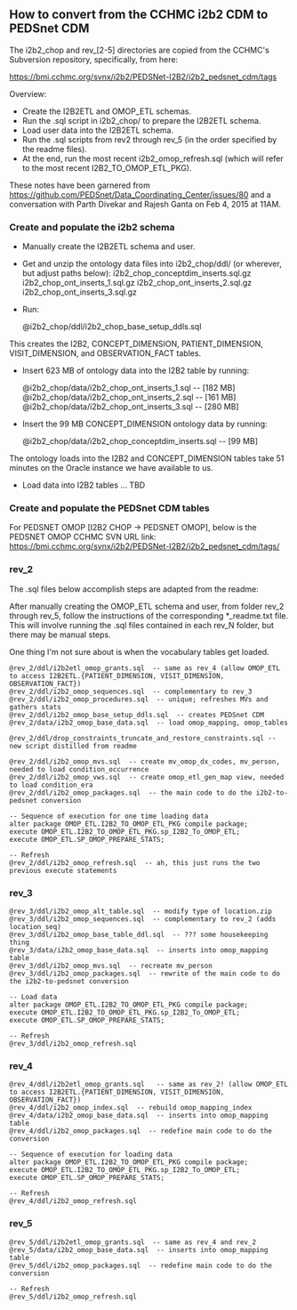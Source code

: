 ## How to convert from the CCHMC i2b2 CDM to PEDSnet CDM

The i2b2_chop and rev_[2-5] directories are copied from the CCHMC's Subversion repository, specifically, from here:

https://bmi.cchmc.org/svnx/i2b2/PEDSNet-I2B2/i2b2_pedsnet_cdm/tags

Overview:

* Create the I2B2ETL and OMOP_ETL schemas.
* Run the .sql script in i2b2_chop/ to prepare the I2B2ETL schema.
* Load user data into the I2B2ETL schema.
* Run the .sql scripts from rev2 through rev_5 (in the order specified by the readme files).
* At the end, run the most recent i2b2_omop_refresh.sql (which will refer to the most recent I2B2_TO_OMOP_ETL_PKG).

These notes have been garnered from https://github.com/PEDSnet/Data_Coordinating_Center/issues/80 and a conversation with Parth Divekar and Rajesh Ganta on Feb 4, 2015 at 11AM.

### Create and populate the i2b2 schema

* Manually create the I2B2ETL schema and user.
* Get and unzip the ontology data files into i2b2_chop/ddl/ (or wherever, but adjust paths below):
i2b2_chop_conceptdim_inserts.sql.gz
i2b2_chop_ont_inserts_1.sql.gz
i2b2_chop_ont_inserts_2.sql.gz
i2b2_chop_ont_inserts_3.sql.gz
* Run:

    @i2b2_chop/ddl/i2b2_chop_base_setup_ddls.sql

This creates the I2B2, CONCEPT_DIMENSION, PATIENT_DIMENSION, VISIT_DIMENSION, and OBSERVATION_FACT tables.

* Insert 623 MB of ontology data into the I2B2 table by running:

    @i2b2_chop/data/i2b2_chop_ont_inserts_1.sql -- [182 MB]
    @i2b2_chop/data/i2b2_chop_ont_inserts_2.sql -- [161 MB]
    @i2b2_chop/data/i2b2_chop_ont_inserts_3.sql -- [280 MB]

* Insert the 99 MB CONCEPT_DIMENSION ontology data by running:

    @i2b2_chop/data/i2b2_chop_conceptdim_inserts.sql -- [99 MB]

The ontology loads into the I2B2 and CONCEPT_DIMENSION tables take 51 minutes on the Oracle instance we have available to us.

* Load data into I2B2 tables ... TBD

### Create and populate the PEDSnet CDM tables

For PEDSNET OMOP [I2B2 CHOP -> PEDSNET OMOP], below is the PEDSNET OMOP CCHMC SVN URL link:
https://bmi.cchmc.org/svnx/i2b2/PEDSNet-I2B2/i2b2_pedsnet_cdm/tags/

### rev_2

The .sql files below accomplish steps are adapted from the readme:

After manually creating the OMOP_ETL schema and user, from folder
rev_2 through rev_5, follow the instructions of the corresponding
*_readme.txt file.  This will involve running the .sql files contained
in each rev_N folder, but there may be manual steps.

One thing I'm not sure about is when the vocabulary tables get loaded.

    @rev_2/ddl/i2b2etl_omop_grants.sql  -- same as rev_4 (allow OMOP_ETL to access I2B2ETL.{PATIENT_DIMENSION, VISIT_DIMENSION, OBSERVATION_FACT})
    @rev_2/ddl/i2b2_omop_sequences.sql  -- complementary to rev_3
    @rev_2/ddl/i2b2_omop_procedures.sql  -- unique; refreshes MVs and gathers stats
    @rev_2/ddl/i2b2_omop_base_setup_ddls.sql  -- creates PEDSnet CDM
    @rev_2/data/i2b2_omop_base_data.sql  -- load omop_mapping, omop_tables

    @rev_2/ddl/drop_constraints_truncate_and_restore_constraints.sql -- new script distilled from readme

    @rev_2/ddl/i2b2_omop_mvs.sql  -- create mv_omop_dx_codes, mv_person, needed to load condition_occurrence
    @rev_2/ddl/i2b2_omop_vws.sql  -- create omop_etl_gen_map view, needed to load condition_era
    @rev_2/ddl/i2b2_omop_packages.sql  -- the main code to do the i2b2-to-pedsnet conversion

    -- Sequence of execution for one time loading data
    alter package OMOP_ETL.I2B2_TO_OMOP_ETL_PKG compile package;
    execute OMOP_ETL.I2B2_TO_OMOP_ETL_PKG.sp_I2B2_To_OMOP_ETL;
    execute OMOP_ETL.SP_OMOP_PREPARE_STATS;

    -- Refresh
    @rev_2/ddl/i2b2_omop_refresh.sql  -- ah, this just runs the two previous execute statements

### rev_3

    @rev_3/ddl/i2b2_omop_alt_table.sql  -- modify type of location.zip
    @rev_3/ddl/i2b2_omop_sequences.sql  -- complementary to rev_2 (adds location_seq)
    @rev_3/ddl/i2b2_omop_base_table_ddl.sql  -- ??? some housekeeping thing
    @rev_3/data/i2b2_omop_base_data.sql  -- inserts into omop_mapping table
    @rev_3/ddl/i2b2_omop_mvs.sql  -- recreate mv_person
    @rev_3/ddl/i2b2_omop_packages.sql  -- rewrite of the main code to do the i2b2-to-pedsnet conversion

    -- Load data
    alter package OMOP_ETL.I2B2_TO_OMOP_ETL_PKG compile package;
    execute OMOP_ETL.I2B2_TO_OMOP_ETL_PKG.sp_I2B2_To_OMOP_ETL;
    execute OMOP_ETL.SP_OMOP_PREPARE_STATS;

    -- Refresh
    @rev_3/ddl/i2b2_omop_refresh.sql

### rev_4

    @rev_4/ddl/i2b2etl_omop_grants.sql   -- same as rev_2! (allow OMOP_ETL to access I2B2ETL.{PATIENT_DIMENSION, VISIT_DIMENSION, OBSERVATION_FACT})
    @rev_4/ddl/i2b2_omop_index.sql  -- rebuild omop_mapping_index
    @rev_4/data/i2b2_omop_base_data.sql  -- inserts into omop_mapping table
    @rev_4/ddl/i2b2_omop_packages.sql  -- redefine main code to do the conversion

    -- Sequence of execution for loading data
    alter package OMOP_ETL.I2B2_TO_OMOP_ETL_PKG compile package;
    execute OMOP_ETL.I2B2_TO_OMOP_ETL_PKG.sp_I2B2_To_OMOP_ETL;
    execute OMOP_ETL.SP_OMOP_PREPARE_STATS;

    -- Refresh
    @rev_4/ddl/i2b2_omop_refresh.sql

### rev_5

    @rev_5/ddl/i2b2etl_omop_grants.sql  -- same as rev_4 and rev_2
    @rev_5/data/i2b2_omop_base_data.sql  -- inserts into omop_mapping table
    @rev_5/ddl/i2b2_omop_packages.sql  -- redefine main code to do the conversion

    -- Refresh
    @rev_5/ddl/i2b2_omop_refresh.sql

